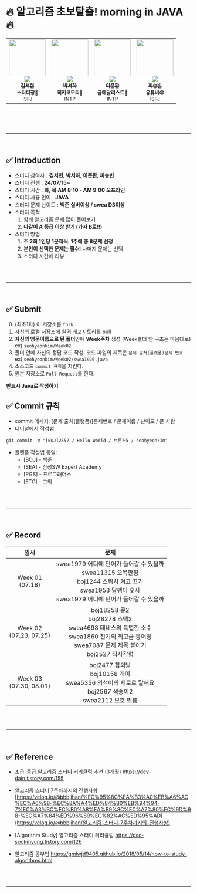 # 🔥 알고리즘 초보탈출! morning in JAVA 🔥

<table>
  <tr>
    <td align="center"><a href="https://github.com/seohye-ki"><img src="https://avatars.githubusercontent.com/u/94886139?v=4" width="100px;" alt=""/><br /><img src="http://mazassumnida.wtf/api/mini/generate_badge?boj=seohyeki" widt="100px"><br /><sub><b>김서현</b></sub></a><br /><sub><b>스터디장🐰</b><br>ISFJ</br></sub></td>
    <td align="center"><a href="https://github.com/criti0728"><img src="https://avatars.githubusercontent.com/u/83609571?v=4" width="100px;" alt=""/><br /><img src="http://mazassumnida.wtf/api/mini/generate_badge?boj=seungui0325" widt="100px"><br /><sub><b>박서하</b></sub></a><br /><sub><b>히키코모리👀</b><br>INTP</br></sub></td>      
    <td align="center"><a href="https://github.com/ljh0401"><img src="https://avatars.githubusercontent.com/u/78478247?v=4" width="100px;" alt=""/><br /><img src="http://mazassumnida.wtf/api/mini/generate_badge?boj=ljh0401" widt="100px"><br /><sub><b>이준환</b></sub></a><br /><sub><b>금메달리스트🥇</b><br>INTP</br></sub></td>      
    <td align="center"><a href="https://github.com/pasongvan"><img src="https://avatars.githubusercontent.com/u/175183776?v=4" width="100px;" alt=""/><br /><img src="http://mazassumnida.wtf/api/mini/generate_badge?boj=piisbin" widt="100px"><br /><sub><b>피승빈</b></sub></a><br /><sub><b>유튜버😎</b><br>ISFJ</br></sub></td>     
  </tr>
</table><br/>

<br/>
<br/>

---

<br/>

## ✅ Introduction

- 스터디 참여자 : **김서현, 박서하, 이준환, 피승빈**
- 스터디 진행 : **24/07/15~**
- 스터디 시간 : **화, 목 AM 8:10 - AM 9:00 오프라인**
- 스터디 사용 언어 : **JAVA**
- 스터디 문제 난이도 : **백준 실버이상 / swea D3이상**
- 스터디 목적
  1. 함께 알고리즘 문제 많이 풀어보기
  2. **다같이 A 등급 이상 받기 (가자 B로!!)**
- 스터디 방법
  1. **주 2회 1인당 1문제씩. 1주에 총 8문제 선정**
  2. **본인이 선택한 문제는 필수!** 나머지 문제는 선택
  3. 스터디 시간에 리뷰

<br/>
<br/>

---

<br/>

## ✅ Submit

0. (최초1회) 이 저장소를 `fork`.
1. 자신의 로컬 저장소에 원격 레포지토리를 pull
2. **자신의 영문이름으로 된 폴더**안에 **Week주차** 생성 (Week폴더 안 구조는 마음대로)</br>
    ex) `seohyeonkim/Week02`
3. 폴더 안에 자신의 정답 코드 작성.
   코드 파일의 제목은 `문제 출처(플랫폼)문제 번호`</br>
   ex) `seohyeonkim/Week02/swea1926.java`
4. 소스코드 `commit 규칙`을 지킨다.
5. 원본 저장소로 `Pull Request`를 한다.

**반드시 Java로 작성하기**

## ✅ Commit 규칙
- commit 메세지: [문제 출처(플랫폼)]문제번호 / 문제이름 / 난이도 / 푼 사람
- 터미널에서 작성법: 
```
git commit -m "[BOJ]2557 / Hello World / 브론즈5 / seohyeonkim"
```
- 플랫폼 작성법 통일: 
  * [BOJ] - 백준 
  * [SEA] - 삼성SW Expert Academy
  * [PGS] - 프로그래머스
  * [ETC] - 그외

<br/>
<br/>

---

<br/>

## ✅ Record
|일시|문제|
|:--------:|:--------:|
|Week 01</br>(07.18)|swea1979 어디에 단어가 들어갈 수 있을까</br>swea11315 오목판정</br>boj1244 스위치 켜고 끄기</br>swea1953 달팽이 숫자</br>swea1979 어디에 단어가 들어갈 수 있을까</br>|
|Week 02</br>(07.23, 07.25)|boj18258 큐2</br>boj28278 스택2</br>swea4698 테네스의 특별한 소수</br>swea1860 진기의 최고급 붕어빵</br>swea7087 문제 제목 붙이기</br>boj2527 직사각형|
|Week 03</br>(07.30, 08.01)|boj2477 참외밭</br>boj10158 개미</br>swea5356 의석이의 세로로 말해요</br>boj2567 색종이2</br>swea2112 보호 필름|


<br/>
<br/>

---

<br/>

##  ✅ Reference

- 초급-중급 알고리즘 스터디 커리큘럼 추천 (3개월)
  https://dev-dain.tistory.com/155

- 알고리즘 스터디 7주차까지의 진행사항 [https://velog.io/@bbbjihan/%EC%95%8C%EA%B3%A0%EB%A6%AC%EC%A6%98-%EC%8A%A4%ED%84%B0%EB%94%94-7%EC%A3%BC%EC%B0%A8%EA%B9%8C%EC%A7%80%EC%9D%98-%EC%A7%84%ED%96%89%EC%82%AC%ED%95%AD](https://velog.io/@bbbjihan/알고리즘-스터디-7주차까지의-진행사항)

- [Algorithm Study] 알고리즘 스터디 커리큘럼
  https://dsc-sookmyung.tistory.com/126

- 알고리즘 공부법
  https://gmlwjd9405.github.io/2018/05/14/how-to-study-algorithms.html

<br/>
<br/>

---

<br/>
